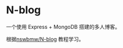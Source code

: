 # N-blog
一个使用 Express + MongoDB 搭建的多人博客。

根据[nswbmw/N-blog](https://github.com/nswbmw/N-blog) 教程学习。

